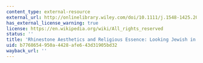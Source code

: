 ```yaml
---
content_type: external-resource
external_url: http://onlinelibrary.wiley.com/doi/10.1111/j.1548-1425.2009.01206.x/abstract
has_external_license_warning: true
license: https://en.wikipedia.org/wiki/All_rights_reserved
status: ''
title: 'Rhinestone Aesthetics and Religious Essence: Looking Jewish in Paris'
uid: b7768654-950a-4428-afe6-43d31905bd32
wayback_url: ''
---
```

